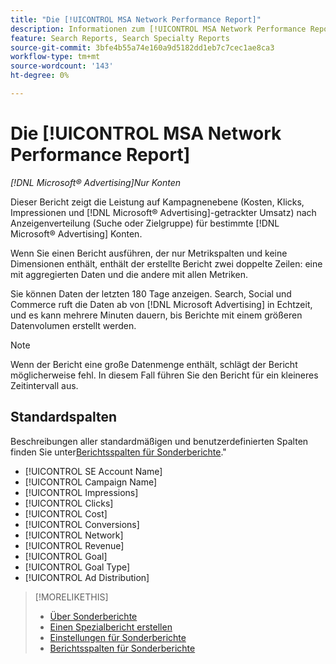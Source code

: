 ```yaml
---
title: "Die [!UICONTROL MSA Network Performance Report]"
description: Informationen zum [!UICONTROL MSA Network Performance Report].
feature: Search Reports, Search Specialty Reports
source-git-commit: 3bfe4b55a74e160a9d5182dd1eb7c7cec1ae8ca3
workflow-type: tm+mt
source-wordcount: '143'
ht-degree: 0%

---
```


# Die [!UICONTROL MSA Network Performance Report]

*[!DNL Microsoft® Advertising]Nur Konten*

Dieser Bericht zeigt die Leistung auf Kampagnenebene (Kosten, Klicks, Impressionen und [!DNL Microsoft® Advertising]-getrackter Umsatz) nach Anzeigenverteilung (Suche oder Zielgruppe) für bestimmte [!DNL Microsoft® Advertising] Konten.

Wenn Sie einen Bericht ausführen, der nur Metrikspalten und keine Dimensionen enthält, enthält der erstellte Bericht zwei doppelte Zeilen: eine mit aggregierten Daten und die andere mit allen Metriken.

Sie können Daten der letzten 180 Tage anzeigen. Search, Social und Commerce ruft die Daten ab von [!DNL Microsoft Advertising] in Echtzeit, und es kann mehrere Minuten dauern, bis Berichte mit einem größeren Datenvolumen erstellt werden.

>[!NOTE]
>
>Wenn der Bericht eine große Datenmenge enthält, schlägt der Bericht möglicherweise fehl. In diesem Fall führen Sie den Bericht für ein kleineres Zeitintervall aus.

## Standardspalten

Beschreibungen aller standardmäßigen und benutzerdefinierten Spalten finden Sie unter[Berichtsspalten für Sonderberichte](specialty-report-columns.md).&quot;

* [!UICONTROL SE Account Name]
* [!UICONTROL Campaign Name]
* [!UICONTROL Impressions]
* [!UICONTROL Clicks]
* [!UICONTROL Cost]
* [!UICONTROL Conversions]
* [!UICONTROL Network]
* [!UICONTROL Revenue]
* [!UICONTROL Goal]
* [!UICONTROL Goal Type]
* [!UICONTROL Ad Distribution]

>[!MORELIKETHIS]
>
>* [Über Sonderberichte](specialty-report-about.md)
>* [Einen Spezialbericht erstellen](specialty-report-generate.md)
>* [Einstellungen für Sonderberichte](specialty-report-settings.md)
>* [Berichtsspalten für Sonderberichte](specialty-report-columns.md)
